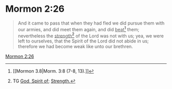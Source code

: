 # Mormon 2:26

> And it came to pass that when they had fled we did pursue them with our armies, and did meet them again, and did <u>beat</u>[^a] them; nevertheless the <u>strength</u>[^b] of the Lord was not with us; yea, we were left to ourselves, that the Spirit of the Lord did not abide in us; therefore we had become weak like unto our brethren.

[Mormon 2:26](https://www.churchofjesuschrist.org/study/scriptures/bofm/morm/2?lang=eng&id=p26#p26)


[^a]: [[Mormon 3.8|Morm. 3:8 (7-8, 13).]]
[^b]: TG [God, Spirit of](https://www.churchofjesuschrist.org/study/scriptures/tg/god-spirit-of?lang=eng); [Strength.](https://www.churchofjesuschrist.org/study/scriptures/tg/strength?lang=eng)
